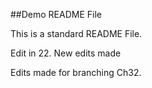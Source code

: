 ##Demo README File


This is a standard README File. 

Edit in 22.
New edits made

Edits made for branching Ch32.